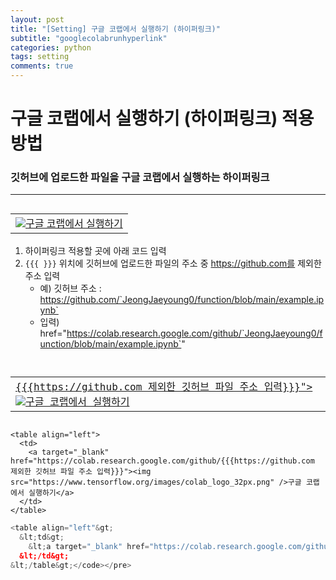```yaml
---
layout: post
title: "[Setting] 구글 코랩에서 실행하기 (하이퍼링크)"
subtitle: "googlecolabrunhyperlink"
categories: python
tags: setting
comments: true
---
```


# 구글 코랩에서 실행하기 (하이퍼링크) 적용 방법
### 깃허브에 업로드한 파일을 구글 코랩에서 실행하는 하이퍼링크

* * *

<table align="left">
  <td>
    <a target="_blank" href="https://colab.research.google.com/github/JeongJaeyoung0/function/blob/e30e4e0c90d99cab874fe8a5b280762e1f6ae3f0/%EA%B5%AC%EA%B8%80%20%EC%BD%94%EB%9E%A9%EC%97%90%EC%84%9C%20%EC%8B%A4%ED%96%89%ED%95%98%EA%B8%B0%20(%ED%95%98%EC%9D%B4%ED%8D%BC%EB%A7%81%ED%81%AC).ipynb"><img src="https://www.tensorflow.org/images/colab_logo_32px.png" />구글 코랩에서 실행하기</a>
  </td>
</table>

<br>
<br>
<br>

1. 하이퍼링크 적용할 곳에 아래 코드 입력
2. `{{{ }}}` 위치에 깃허브에 업로드한 파일의 주소 중 https://github.com를 제외한 주소 입력
    * 예) 깃허브 주소 : https://github.com/`JeongJaeyoung0/function/blob/main/example.ipynb`
    * 입력) href="https://colab.research.google.com/github/`JeongJaeyoung0/function/blob/main/example.ipynb`"
<pre><code>
<table align="left">
  <td>
    <a target="_blank" href="https://colab.research.google.com/github/<span style="color: red;">{{{https://github.com 제외한 깃허브 파일 주소 입력}}}</span>"><img src="https://www.tensorflow.org/images/colab_logo_32px.png" />구글 코랩에서 실행하기</a>
  </td>
</table>
</code></pre>

<pre><code>&lt;table align="left"&gt;
  &lt;td&gt;
    &lt;a target="_blank" href="https://colab.research.google.com/github/{{{https://github.com 제외한 깃허브 파일 주소 입력}}}"&gt;&lt;img src="https://www.tensorflow.org/images/colab_logo_32px.png" /&gt;구글 코랩에서 실행하기&lt;/a&gt;
  &lt;/td&gt;
&lt;/table&gt;</code></pre>

```python
<table align="left"&gt;
  &lt;td&gt;
    &lt;a target="_blank" href="https://colab.research.google.com/github/<span style="color: red;">{{{https://github.com 제외한 깃허브 파일 주소 입력}}}</span>">"&gt;&lt;img src="https://www.tensorflow.org/images/colab_logo_32px.png" /&gt;구글 코랩에서 실행하기&lt;/a&gt;
  &lt;/td&gt;
&lt;/table&gt;</code></pre>
```